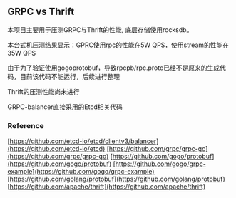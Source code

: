 ## GRPC vs Thrift

本项目主要用于压测GRPC与Thrift的性能, 底层存储使用rocksdb。

本台式机压测结果显示：GPRC使用rpc的性能在5W QPS，使用stream的性能在35W QPS

由于为了验证使用gogoprotobuf，导致rpcpb/rpc.proto已经不是原来的生成代码，目前该代码不能运行，后续进行整理

Thrift的压测性能尚未进行

GRPC-balancer直接采用的Etcd相关代码

### Reference 

[https://github.com/etcd-io/etcd/clientv3/balancer](https://github.com/etcd-io/etcd)
[https://github.com/grpc/grpc-go](https://github.com/grpc/grpc-go)
[https://github.com/gogo/protobuf](https://github.com/gogo/protobuf)
[https://github.com/gogo/grpc-example](https://github.com/gogo/grpc-example)
[https://github.com/golang/protobuf](https://github.com/golang/protobuf)
[https://github.com/apache/thrift](https://github.com/apache/thrift)